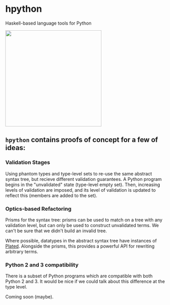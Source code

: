 # hpython

Haskell-based language tools for Python

<img src="http://i.imgur.com/0h9dFhl.png" width="300px"/>

## `hpython` contains proofs of concept for a few of ideas:

### Validation Stages

Using phantom types and type-level sets to re-use the same abstract syntax tree, but
recieve different validation guarantees. A Python program begins in the "unvalidated"
state (type-level empty set). Then, increasing levels of validation are imposed, and its
level of validation is updated to reflect this (members are added to the set).

### Optics-based Refactoring

Prisms for the syntax tree: prisms can be used to match on a tree with any validation level,
but can only be used to construct unvalidated terms. We can't be sure that we didn't build
an invalid tree.

Where possible, datatypes in the abstract syntax tree have instances of
[Plated](https://hackage.haskell.org/package/lens/docs/Control-Lens-Plated.html). Alongside
the prisms, this provides a powerful API for rewriting arbitrary terms.

### Python 2 and 3 compatibility

There is a subset of Python programs which are compatible with both Python 2 and 3. It would
be nice if we could talk about this difference at the type level.

Coming soon (maybe).

